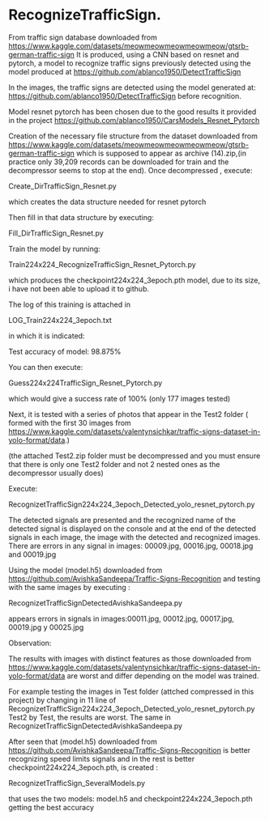 # RecognizeTrafficSign.

From traffic sign database downloaded from https://www.kaggle.com/datasets/meowmeowmeowmeowmeow/gtsrb-german-traffic-sign
It is produced, using a CNN based on resnet and pytorch, a model to recognize traffic signs previously detected using the model produced at https://github.com/ablanco1950/DetectTrafficSign

In the images, the traffic signs are detected using the model generated at: https://github.com/ablanco1950/DetectTrafficSign before recognition.

Model resnet pytorch has been chosen due to the good results it provided in the project https://github.com/ablanco1950/CarsModels_Resnet_Pytorch

Creation of the necessary file structure from the dataset downloaded from https://www.kaggle.com/datasets/meowmeowmeowmeowmeow/gtsrb-german-traffic-sign which is supposed to appear as archive (14).zip,(in practice only 39,209 records can be downloaded for train and the decompressor seems to stop at the end). Once decompressed , execute:

Create_DirTrafficSign_Resnet.py

which creates the data structure needed for resnet pytorch

Then fill in that data structure by executing:

Fill_DirTrafficSign_Resnet.py

Train the model by running:

Train224x224_RecognizeTrafficSign_Resnet_Pytorch.py

which produces the checkpoint224x224_3epoch.pth model, due to its size, i have not been able to upload it to github.

The log of this training is attached in

 LOG_Train224x224_3epoch.txt

in which it is indicated:

Test accuracy of model: 98.875%

You can then execute:

Guess224x224TrafficSign_Resnet_Pytorch.py

which would give a success rate of 100% (only 177 images tested)

Next, it is tested with a series of photos that appear in the Test2 folder ( formed with the first 30 images from https://www.kaggle.com/datasets/valentynsichkar/traffic-signs-dataset-in-yolo-format/data.)

 (the attached Test2.zip folder must be decompressed and you must ensure that there is only one Test2 folder and not 2 nested ones as the decompressor usually does)

Execute:

RecognizetTrafficSign224x224_3epoch_Detected_yolo_resnet_pytorch.py

The detected signals are presented and the recognized name of the detected signal is displayed on the console and at the end of the detected signals in each image, the image with the detected and recognized images.
There are errors in any signal in images: 00009.jpg, 00016.jpg, 00018.jpg and 00019.jpg

Using the model (model.h5) downloaded from https://github.com/AvishkaSandeepa/Traffic-Signs-Recognition and testing with the same images by executing :

RecognizetTrafficSignDetectedAvishkaSandeepa.py

appears errors in signals in images:00011.jpg, 00012.jpg, 00017.jpg, 00019.jpg y 00025.jpg

Observation:

The results with images with distinct features as those downloaded from https://www.kaggle.com/datasets/valentynsichkar/traffic-signs-dataset-in-yolo-format/data are  worst and differ depending on the model was trained.

For example testing the images in Test folder (attched compressed  in this project) by changing in  11 line of RecognizetTrafficSign224x224_3epoch_Detected_yolo_resnet_pytorch.py Test2 by Test, the results are worst. The same in RecognizetTrafficSignDetectedAvishkaSandeepa.py

After seen that  (model.h5) downloaded from https://github.com/AvishkaSandeepa/Traffic-Signs-Recognition is better recognizing speed limits   signals and in the rest is better checkpoint224x224_3epoch.pth, is created :

RecognizetTrafficSign_SeveralModels.py 

that uses the two models: model.h5 and checkpoint224x224_3epoch.pth getting the best accuracy

